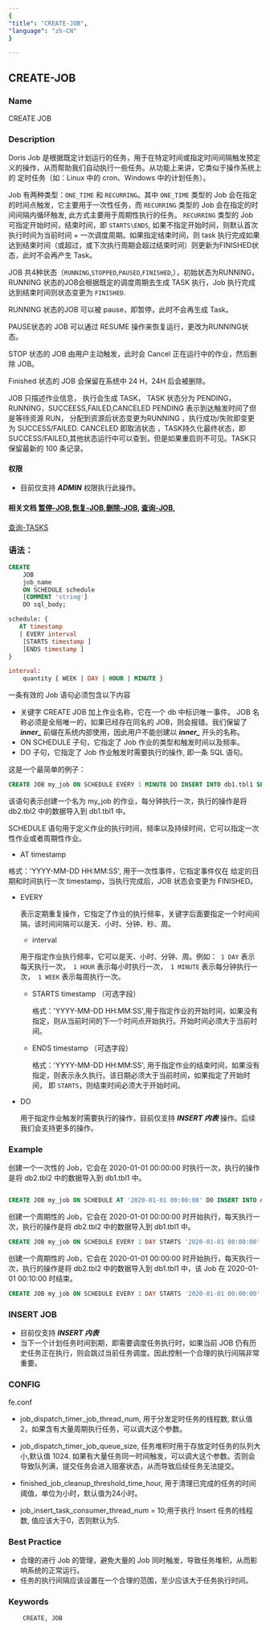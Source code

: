 ```yaml
---
{
"title": "CREATE-JOB",
"language": "zh-CN"
}

---
```


<!--
Licensed to the Apache Software Foundation (ASF) under one
or more contributor license agreements.  See the NOTICE file
distributed with this work for additional information
regarding copyright ownership.  The ASF licenses this file
to you under the Apache License, Version 2.0 (the
"License"); you may not use this file except in compliance
with the License.  You may obtain a copy of the License at

  http://www.apache.org/licenses/LICENSE-2.0

Unless required by applicable law or agreed to in writing,
software distributed under the License is distributed on an
"AS IS" BASIS, WITHOUT WARRANTIES OR CONDITIONS OF ANY
KIND, either express or implied.  See the License for the
specific language governing permissions and limitations
under the License.
-->

## CREATE-JOB

### Name

CREATE JOB

### Description

Doris Job 是根据既定计划运行的任务，用于在特定时间或指定时间间隔触发预定义的操作，从而帮助我们自动执行一些任务。从功能上来讲，它类似于操作系统上的
定时任务（如：Linux 中的 cron、Windows 中的计划任务）。

Job 有两种类型：`ONE_TIME` 和 `RECURRING`。其中 `ONE_TIME` 类型的 Job 会在指定的时间点触发，它主要用于一次性任务，而 `RECURRING` 类型的 Job 会在指定的时间间隔内循环触发, 此方式主要用于周期性执行的任务。
`RECURRING` 类型的 Job 可指定开始时间，结束时间，即 `STARTS\ENDS`, 如果不指定开始时间，则默认首次执行时间为当前时间 + 一次调度周期。如果指定结束时间，则 task 执行完成如果达到结束时间（或超过，或下次执行周期会超过结束时间）则更新为FINISHED状态，此时不会再产生 Task。

JOB 共4种状态（`RUNNING`,`STOPPED`,`PAUSED`,`FINISHED`,），初始状态为RUNNING，RUNNING 状态的JOB会根据既定的调度周期去生成 TASK 执行，Job 执行完成达到结束时间则状态变更为 `FINISHED`.

RUNNING 状态的JOB 可以被 pause，即暂停，此时不会再生成 Task。

PAUSE状态的 JOB 可以通过 RESUME 操作来恢复运行，更改为RUNNING状态。

STOP 状态的 JOB 由用户主动触发，此时会 Cancel 正在运行中的作业，然后删除 JOB。

Finished 状态的 JOB 会保留在系统中 24 H，24H 后会被删除。

JOB 只描述作业信息， 执行会生成 TASK， TASK 状态分为 PENDING，RUNNING，SUCCEESS,FAILED,CANCELED
PENDING 表示到达触发时间了但是等待资源 RUN， 分配到资源后状态变更为RUNNING ，执行成功/失败即变更为 SUCCESS/FAILED.
CANCELED 即取消状态 ，TASK持久化最终状态，即SUCCESS/FAILED,其他状态运行中可以查到，但是如果重启则不可见。TASK只保留最新的 100 条记录。

#### 权限

- 目前仅支持 ***ADMIN*** 权限执行此操作。

#### 相关文档   [暂停-JOB](../Alter/PAUSE-JOB.md),[恢复-JOB](../Alter/RESUME-JOB.md),[删除-JOB](../Drop/DROP-JOB.md), [查询-JOB](../../../sql-functions/table-functions/jobs.md),

[查询-TASKS](../../../sql-functions/table-functions/tasks)

### 语法：

```sql
CREATE
    JOB
    job_name
    ON SCHEDULE schedule
    [COMMENT 'string']
    DO sql_body;

schedule: {
   AT timestamp 
   | EVERY interval
    [STARTS timestamp ]
    [ENDS timestamp ]
}

interval:
    quantity { WEEK | DAY | HOUR | MINUTE }
```

一条有效的 Job 语句必须包含以下内容

- 关键字 CREATE JOB 加上作业名称，它在一个 db 中标识唯一事件。 JOB 名称必须是全局唯一的，如果已经存在同名的 JOB，则会报错。我们保留了 ***inner_*** 前缀在系统内部使用，因此用户不能创建以 ***inner_*** 开头的名称。
- ON SCHEDULE 子句，它指定了 Job 作业的类型和触发时间以及频率。
- DO 子句，它指定了 Job 作业触发时需要执行的操作, 即一条 SQL 语句。

这是一个最简单的例子：

```sql
CREATE JOB my_job ON SCHEDULE EVERY 1 MINUTE DO INSERT INTO db1.tbl1 SELECT * FROM db2.tbl2;
```

该语句表示创建一个名为 my_job 的作业，每分钟执行一次，执行的操作是将 db2.tbl2 中的数据导入到 db1.tbl1 中。

SCHEDULE 语句用于定义作业的执行时间，频率以及持续时间，它可以指定一次性作业或者周期性作业。
- AT timestamp

格式：'YYYY-MM-DD HH:MM:SS', 用于一次性事件，它指定事件仅在 给定的日期和时间执行一次 timestamp，当执行完成后，JOB 状态会变更为 FINISHED。

- EVERY

  表示定期重复操作，它指定了作业的执行频率，关键字后面要指定一个时间间隔，该时间间隔可以是天、小时、分钟、秒、周。

    - interval

  用于指定作业执行频率，它可以是天、小时、分钟、周。例如：` 1 DAY` 表示每天执行一次，` 1 HOUR` 表示每小时执行一次，` 1 MINUTE` 表示每分钟执行一次，` 1 WEEK` 表示每周执行一次。

    - STARTS timestamp （可选字段）

      格式：'YYYY-MM-DD HH:MM:SS',用于指定作业的开始时间，如果没有指定，则从当前时间的下一个时间点开始执行。开始时间必须大于当前时间。

    - ENDS timestamp （可选字段）

      格式：'YYYY-MM-DD HH:MM:SS', 用于指定作业的结束时间，如果没有指定，则表示永久执行。该日期必须大于当前时间，如果指定了开始时间， 即 `STARTS`，则结束时间必须大于开始时间。

- DO

  用于指定作业触发时需要执行的操作，目前仅支持 ***INSERT 内表*** 操作。后续我们会支持更多的操作。

### Example

创建一个一次性的 Job，它会在 2020-01-01 00:00:00 时执行一次，执行的操作是将 db2.tbl2 中的数据导入到 db1.tbl1 中。

```sql

CREATE JOB my_job ON SCHEDULE AT '2020-01-01 00:00:00' DO INSERT INTO db1.tbl1 SELECT * FROM db2.tbl2;

```

创建一个周期性的 Job，它会在 2020-01-01 00:00:00 时开始执行，每天执行一次，执行的操作是将 db2.tbl2 中的数据导入到 db1.tbl1 中。

```sql
CREATE JOB my_job ON SCHEDULE EVERY 1 DAY STARTS '2020-01-01 00:00:00' DO INSERT INTO db1.tbl1 SELECT * FROM db2.tbl2 WHERE  create_time >=  days_add(now(),-1);
```

创建一个周期性的 Job，它会在 2020-01-01 00:00:00 时开始执行，每天执行一次，执行的操作是将 db2.tbl2 中的数据导入到 db1.tbl1 中，该 Job 在 2020-01-01 00:10:00 时结束。

```sql
CREATE JOB my_job ON SCHEDULE EVERY 1 DAY STARTS '2020-01-01 00:00:00' ENDS '2020-01-01 00:10:00' DO INSERT INTO db1.tbl1 SELECT * FROM db2.tbl2 create_time >=  days_add(now(),-1);
```

### INSERT JOB

- 目前仅支持 ***INSERT 内表***
- 当下一个计划任务时间到期，即需要调度任务执行时，如果当前 JOB 仍有历史任务正在执行，则会跳过当前任务调度。因此控制一个合理的执行间隔非常重要。

### CONFIG

fe.conf

- job_dispatch_timer_job_thread_num, 用于分发定时任务的线程数, 默认值2，如果含有大量周期执行任务，可以调大这个参数。

- job_dispatch_timer_job_queue_size, 任务堆积时用于存放定时任务的队列大小,默认值 1024. 如果有大量任务同一时间触发，可以调大这个参数。否则会导致队列满，提交任务会进入阻塞状态，从而导致后续任务无法提交。

- finished_job_cleanup_threshold_time_hour, 用于清理已完成的任务的时间阈值，单位为小时，默认值为24小时。

- job_insert_task_consumer_thread_num = 10;用于执行 Insert 任务的线程数, 值应该大于0，否则默认为5.

### Best Practice

- 合理的进行 Job 的管理，避免大量的 Job 同时触发，导致任务堆积，从而影响系统的正常运行。
- 任务的执行间隔应该设置在一个合理的范围，至少应该大于任务执行时间。

### Keywords

        CREATE, JOB

